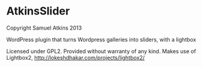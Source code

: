 AtkinsSlider
============
Copyright Samuel Atkins 2013

WordPress plugin that turns Wordpress galleries into sliders, with a lightbox

Licensed under GPL2.
Provided without warranty of any kind.
Makes use of Lightbox2, http://lokeshdhakar.com/projects/lightbox2/